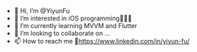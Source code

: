 - 👋 Hi, I’m @YiyunFu
- 👀 I’m interested in iOS programming👩🏾‍💻
- 🌱 I’m currently learning MVVM and Flutter
- 💞️ I’m looking to collaborate on ...
- 📫 How to reach me 🔗https://www.linkedin.com/in/yiyun-fu/

<!---
YiyunFu/YiyunFu is a ✨ special ✨ repository because its `README.md` (this file) appears on your GitHub profile.
You can click the Preview link to take a look at your changes.
--->
